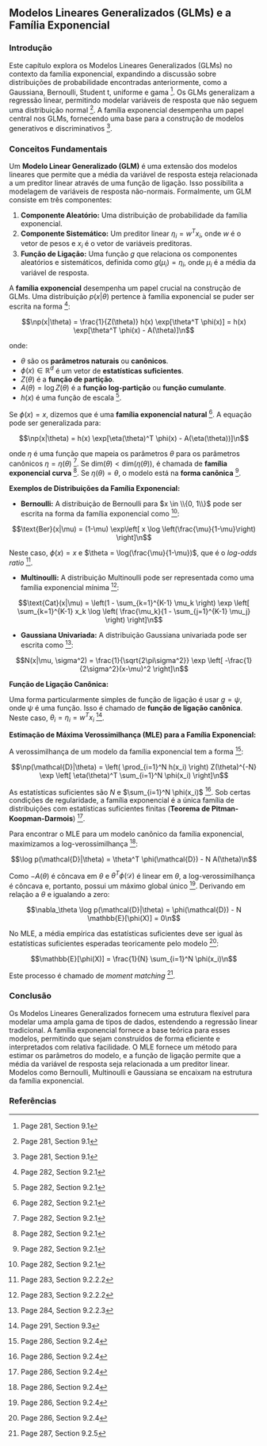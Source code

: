 ## Modelos Lineares Generalizados (GLMs) e a Família Exponencial

### Introdução
Este capítulo explora os Modelos Lineares Generalizados (GLMs) no contexto da família exponencial, expandindo a discussão sobre distribuições de probabilidade encontradas anteriormente, como a Gaussiana, Bernoulli, Student t, uniforme e gama [^1]. Os GLMs generalizam a regressão linear, permitindo modelar variáveis de resposta que não seguem uma distribuição normal [^1]. A família exponencial desempenha um papel central nos GLMs, fornecendo uma base para a construção de modelos generativos e discriminativos [^1].

### Conceitos Fundamentais

Um **Modelo Linear Generalizado (GLM)** é uma extensão dos modelos lineares que permite que a média da variável de resposta esteja relacionada a um preditor linear através de uma função de ligação. Isso possibilita a modelagem de variáveis de resposta não-normais. Formalmente, um GLM consiste em três componentes:

1.  **Componente Aleatório:** Uma distribuição de probabilidade da família exponencial.
2.  **Componente Sistemático:** Um preditor linear $\eta_i = w^T x_i$, onde $w$ é o vetor de pesos e $x_i$ é o vetor de variáveis preditoras.
3.  **Função de Ligação:** Uma função $g$ que relaciona os componentes aleatórios e sistemáticos, definida como $g(\mu_i) = \eta_i$, onde $\mu_i$ é a média da variável de resposta.

A **família exponencial** desempenha um papel crucial na construção de GLMs. Uma distribuição $p(x|\theta)$ pertence à família exponencial se puder ser escrita na forma [^2]:

$$\np(x|\theta) = \frac{1}{Z(\theta)} h(x) \exp[\theta^T \phi(x)] = h(x) \exp[\theta^T \phi(x) - A(\theta)]\n$$

onde:

*   $\theta$ são os **parâmetros naturais** ou **canônicos**.
*   $\phi(x) \in \mathbb{R}^d$ é um vetor de **estatísticas suficientes**.
*   $Z(\theta)$ é a **função de partição**.
*   $A(\theta) = \log Z(\theta)$ é a **função log-partição** ou **função cumulante**.
*   $h(x)$ é uma função de escala [^2].

Se $\phi(x) = x$, dizemos que é uma **família exponencial natural** [^2]. A equação pode ser generalizada para:

$$\np(x|\theta) = h(x) \exp[\eta(\theta)^T \phi(x) - A(\eta(\theta))]\n$$

onde $\eta$ é uma função que mapeia os parâmetros $\theta$ para os parâmetros canônicos $\eta = \eta(\theta)$ [^2]. Se $\text{dim}(\theta) < \text{dim}(\eta(\theta))$, é chamada de **família exponencial curva** [^2]. Se $\eta(\theta) = \theta$, o modelo está na **forma canônica** [^2].

**Exemplos de Distribuições da Família Exponencial:**

*   **Bernoulli:** A distribuição de Bernoulli para $x \in \\{0, 1\\}$ pode ser escrita na forma da família exponencial como [^2]:

$$\text{Ber}(x|\mu) = (1-\mu) \exp\left[ x \log \left(\frac{\mu}{1-\mu}\right) \right]\n$$

Neste caso, $\phi(x) = x$ e $\theta = \log(\frac{\mu}{1-\mu})$, que é o *log-odds ratio* [^3].
*   **Multinoulli:** A distribuição Multinoulli pode ser representada como uma família exponencial mínima [^3]:

$$\text{Cat}(x|\mu) = \left(1 - \sum_{k=1}^{K-1} \mu_k \right) \exp \left[ \sum_{k=1}^{K-1} x_k \log \left( \frac{\mu_k}{1 - \sum_{j=1}^{K-1} \mu_j} \right) \right]\n$$
*   **Gaussiana Univariada:** A distribuição Gaussiana univariada pode ser escrita como [^4]:

$$N(x|\mu, \sigma^2) = \frac{1}{\sqrt{2\pi\sigma^2}} \exp \left[ -\frac{1}{2\sigma^2}(x-\mu)^2 \right]\n$$

**Função de Ligação Canônica:**

Uma forma particularmente simples de função de ligação é usar $g = \psi$, onde $\psi$ é uma função. Isso é chamado de **função de ligação canônica**. Neste caso, $\theta_i = \eta_i = w^T x_i$ [^11].

**Estimação de Máxima Verossimilhança (MLE) para a Família Exponencial:**

A verossimilhança de um modelo da família exponencial tem a forma [^6]:

$$\np(\mathcal{D}|\theta) = \left( \prod_{i=1}^N h(x_i) \right) Z(\theta)^{-N} \exp \left[ \eta(\theta)^T \sum_{i=1}^N \phi(x_i) \right]\n$$

As estatísticas suficientes são $N$ e $\sum_{i=1}^N \phi(x_i)$ [^6]. Sob certas condições de regularidade, a família exponencial é a única família de distribuições com estatísticas suficientes finitas (**Teorema de Pitman-Koopman-Darmois**) [^6].

Para encontrar o MLE para um modelo canônico da família exponencial, maximizamos a log-verossimilhança [^6]:

$$\log p(\mathcal{D}|\theta) = \theta^T \phi(\mathcal{D}) - N A(\theta)\n$$

Como $-A(\theta)$ é côncava em $\theta$ e $\theta^T \phi(\mathcal{D})$ é linear em $\theta$, a log-verossimilhança é côncava e, portanto, possui um máximo global único [^6]. Derivando em relação a $\theta$ e igualando a zero:

$$\nabla_\theta \log p(\mathcal{D}|\theta) = \phi(\mathcal{D}) - N \mathbb{E}[\phi(X)] = 0\n$$

No MLE, a média empírica das estatísticas suficientes deve ser igual às estatísticas suficientes esperadas teoricamente pelo modelo [^6]:

$$\mathbb{E}[\phi(X)] = \frac{1}{N} \sum_{i=1}^N \phi(x_i)\n$$

Este processo é chamado de *moment matching* [^7].

### Conclusão
Os Modelos Lineares Generalizados fornecem uma estrutura flexível para modelar uma ampla gama de tipos de dados, estendendo a regressão linear tradicional. A família exponencial fornece a base teórica para esses modelos, permitindo que sejam construídos de forma eficiente e interpretados com relativa facilidade. O MLE fornece um método para estimar os parâmetros do modelo, e a função de ligação permite que a média da variável de resposta seja relacionada a um preditor linear. Modelos como Bernoulli, Multinoulli e Gaussiana se encaixam na estrutura da família exponencial.

### Referências
[^1]: Page 281, Section 9.1
[^2]: Page 282, Section 9.2.1
[^3]: Page 283, Section 9.2.2.2
[^4]: Page 284, Section 9.2.2.3
[^5]: Page 285, Section 9.2
[^6]: Page 286, Section 9.2.4
[^7]: Page 287, Section 9.2.5
[^11]: Page 291, Section 9.3
<!-- END -->